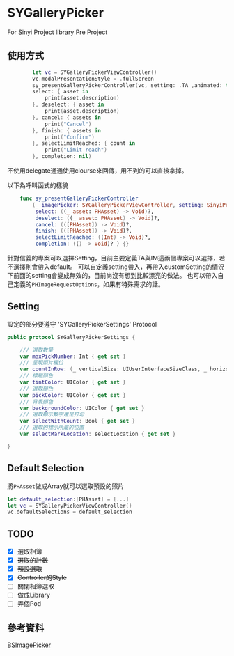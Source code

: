 # SYGalleryPicker
For Sinyi Project library Pre Project

## 使用方式
```swift
        let vc = SYGalleryPickerViewController()
        vc.modalPresentationStyle = .fullScreen
        sy_presentGalleryPickerController(vc, setting: .TA ,animated: true,
        select: { asset in
            print(asset.description)
        }, deselect: { asset in
            print(asset.description)
        }, cancel: { assets in
            print("Cancel")
        }, finish: { assets in
            print("Confirm")
        }, selectLimitReached: { count in
            print("Limit reach")
        }, completion: nil)
```
不使用delegate通通使用clourse來回傳，用不到的可以直接拿掉。


以下為呼叫函式的樣貌
```swift
    func sy_presentGalleryPickerController
        (_ imagePicker: SYGalleryPickerViewController, setting: SinyiProject = .basic, customSetting:SYGalleryPickerSettings? = nil , requestOptions: PHImageRequestOptions? = nil, animated: Bool,
         select: ((_ asset: PHAsset) -> Void)?,
         deselect: ((_ asset: PHAsset) -> Void)?,
         cancel: (([PHAsset]) -> Void)?,
         finish: (([PHAsset]) -> Void)?,
         selectLimitReached: ((Int) -> Void)?,
         completion: (() -> Void)? ) {}
```
針對信義的專案可以選擇Setting，目前主要定義TA與IM這兩個專案可以選擇，若不選擇則會帶入default。
可以自定義setting帶入，再帶入customSetting的情況下前面的setting會變成無效的，目前尚沒有想到比較漂亮的做法。
也可以帶入自己定義的`PHImageRequestOptions`，如果有特殊需求的話。

## Setting
設定的部分要遵守 'SYGalleryPickerSettings' Protocol

```swift
public protocol SYGalleryPickerSettings {

    /// 選取數量
    var maxPickNumber: Int { get set }
    /// 呈現照片欄位
    var countInRow: (_ verticalSize: UIUserInterfaceSizeClass, _ horizontalSize: UIUserInterfaceSizeClass) -> Int { get set }
    /// 標題顏色
    var tintColor: UIColor { get set }
    /// 選取顏色
    var pickColor: UIColor { get set }
    /// 背景顏色
    var backgroundColor: UIColor { get set }
    /// 選取顯示數字還是打勾
    var selectWithCount: Bool { get set }
    /// 選取的標示所屬的位置
    var selectMarkLocation: selectLocation { get set }

}
```

## Default Selection
將`PHAsset`做成Array就可以選取預設的照片
 ```swift
 let default_selection:[PHAsset] = [...]
 let vc = SYGalleryPickerViewController()
 vc.defaultSelections = default_selection
 ```

## TODO
- [x] ~~選取相簿~~
- [x] ~~選取的計數~~
- [x] ~~預設選取~~
- [x] ~~Controller的Style~~
- [ ] 關閉相簿選取
- [ ] 做成Library
- [ ] 弄個Pod

## 參考資料
[BSImagePicker](https://github.com/mikaoj/BSImagePicker)